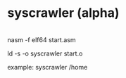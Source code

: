 # syscrawler (alpha)

<br />
nasm -f elf64 start.asm <br />

ld -s -o syscrawler start.o  <br />

example: syscrawler /home

